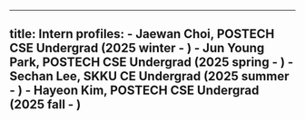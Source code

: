 
---
title: Intern
profiles:
    - Jaewan Choi, POSTECH CSE Undergrad (2025 winter - )
    - Jun Young Park, POSTECH CSE Undergrad (2025 spring - )
    - Sechan Lee, SKKU CE Undergrad (2025 summer - )
    - Hayeon Kim, POSTECH CSE Undergrad (2025 fall - )
---

